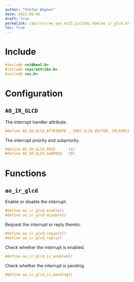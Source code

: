 ```yaml
---
author: "Stefan Wagner"
date: 2022-09-05
draft: true
permalink: /api/src/ao_sys_xc32_pic32mz_dak/ao_ir_glcd.h/
toc: true
---
```


# Include

```c
#include <stdbool.h>
#include <sys/attribs.h>
#include <xc.h>
```

# Configuration

## `AO_IR_GLCD`

The interrupt handler attribute.

```c
#define AO_IR_GLCD_ATTRIBUTE __ISR(_GLCD_VECTOR, IPL4SRS)
```

The interrupt priority and subpriority.

```c
#define AO_IR_GLCD_PRIO      (4)
#define AO_IR_GLCD_SUBPRIO   (0)
```

# Functions

## `ao_ir_glcd`

Enable or disable the interrupt.

```c
#define ao_ir_glcd_enable()
#define ao_ir_glcd_disable()
```

Request the interrupt or reply thereto.

```c
#define ao_ir_glcd_request()
#define ao_ir_glcd_reply()
```

Check whether the interrupt is enabled.

```c
#define ao_ir_glcd_is_enabled()
```

Check whether the interrupt is pending.

```c
#define ao_ir_glcd_is_pending()
```
